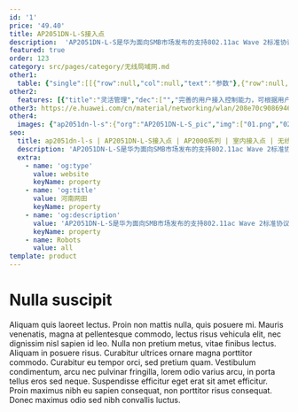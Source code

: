 ```yaml
---
id: '1'
price: '49.40'
title: AP2051DN-L-S接入点
description:  'AP2051DN-L-S是华为面向SMB市场发布的支持802.11ac Wave 2标准协议的面板AP，匹配标准86×86mm面板设计，可简单快速的安装在86型面板暗盒上。内置天线，隐式指示灯，滑动面板，美观大方，适用于酒店客房、学生宿舍、医院病房、小型办公室等房间体积较小，户型较密集场所。'
featured: true
order: 123
category: src/pages/category/无线局域网.md
other1: 
  table: {"single":[[{"row":null,"col":null,"text":"参数"},{"row":null,"col":null,"text":"AP2051DN-L-S"}],[{"row":null,"col":null,"text":"尺寸（长×宽×高）"},{"row":null,"col":null,"text":"120mm × 86mm × 26.5mm "}],[{"row":null,"col":null,"text":"电源输入"},{"row":null,"col":null,"text":"PoE供电：满足802.3af/at以太网供电标准 "}],[{"row":"2","col":null,"text":"最大功耗"},{"row":null,"col":null,"text":"6.63W"}],[{"row":null,"col":null,"text":"说明：实际最大功耗遵照不同国家和地区法规而有所不同。"}],[{"row":null,"col":null,"text":"天线类型"},{"row":null,"col":null,"text":"双频全向天线"}],[{"row":null,"col":null,"text":"可同时在线的用户数量"},{"row":null,"col":null,"text":"256"}],[{"row":"3","col":null,"text":"最大发射功率"},{"row":null,"col":null,"text":"2.4G：21dBm（组合功率）"}],[{"row":null,"col":null,"text":"5G：17dBm（组合功率）"}],[{"row":null,"col":null,"text":"说明：实际发射功率遵照不同国家和地区法规而有所不同。"}],[{"row":null,"col":null,"text":"无线协议"},{"row":null,"col":null,"text":"802.11a/b/g/n/ac/ac wave2"}],[{"row":null,"col":null,"text":"最高速率"},{"row":null,"col":null,"text":"833Mbps"}]]}
other2:
  features: [{"title":"灵活管理","dec":["","完善的用户接入控制能力，可根据用户组策略，基于用户实施访问控制。",""]},{"title":"安装便捷","dec":["","支持吸顶、挂墙、面板等安装方式",""]},{"title":"云管理","dec":["","可通过华为云管理平台对AP设备及业务进行管理和运维，节省网络运维成本；",""]}]
other3: https://e.huawei.com/cn/material/networking/wlan/208e70c908694650aae1d1448cf3a239
other4:
  images: {"ap2051dn-l-s":{"org":"AP2051DN-L-S_pic","img":["01.png","02.png","03.png","04.png"]}}
seo:
  title: ap2051dn-l-s | AP2051DN-L-S接入点 | AP2000系列 | 室内接入点 | 无线局域网 | 企业网络
  description: 'AP2051DN-L-S是华为面向SMB市场发布的支持802.11ac Wave 2标准协议的面板AP，匹配标准86×86mm面板设计，可简单快速的安装在86型面板暗盒上。内置天线，隐式指示灯，滑动面板，美观大方，适用于酒店客房、学生宿舍、医院病房、小型办公室等房间体积较小，户型较密集场所。'
  extra:
    - name: 'og:type'
      value: website
      keyName: property
    - name: 'og:title'
      value: 河南网田
      keyName: property
    - name: 'og:description'
      value: 'AP2051DN-L-S是华为面向SMB市场发布的支持802.11ac Wave 2标准协议的面板AP，匹配标准86×86mm面板设计，可简单快速的安装在86型面板暗盒上。内置天线，隐式指示灯，滑动面板，美观大方，适用于酒店客房、学生宿舍、医院病房、小型办公室等房间体积较小，户型较密集场所。'
      keyName: property
    - name: Robots
      value: all
template: product
---
```


# Nulla suscipit

Aliquam quis laoreet lectus. Proin non mattis nulla, quis posuere mi. Mauris venenatis, magna at pellentesque commodo, lectus risus vehicula elit, nec dignissim nisl sapien id leo. Nulla non pretium metus, vitae finibus lectus. Aliquam in posuere risus. Curabitur ultrices ornare magna porttitor commodo. Curabitur eu tempor orci, sed pretium quam. Vestibulum condimentum, arcu nec pulvinar fringilla, lorem odio varius arcu, in porta tellus eros sed neque. Suspendisse efficitur eget erat sit amet efficitur. Proin maximus nibh eu sapien consequat, non porttitor risus consequat. Donec maximus odio sed nibh convallis luctus.